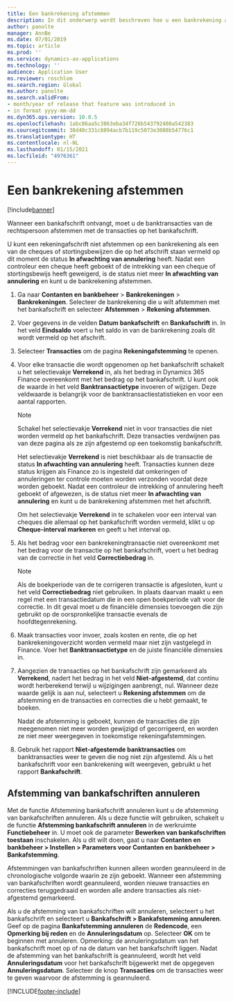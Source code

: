 ```yaml
---
title: Een bankrekening afstemmen
description: In dit onderwerp wordt beschreven hoe u een bankrekening afstemt.
author: panolte
manager: AnnBe
ms.date: 07/01/2019
ms.topic: article
ms.prod: ''
ms.service: dynamics-ax-applications
ms.technology: ''
audience: Application User
ms.reviewer: roschlom
ms.search.region: Global
ms.author: panolte
ms.search.validFrom:
- month/year of release that feature was introduced in
- in format yyyy-mm-dd
ms.dyn365.ops.version: 10.0.5
ms.openlocfilehash: 1abc86aa5c3863eba34f726b543792408a542383
ms.sourcegitcommit: 38d40c331c8894acb7b119c5073e3088b54776c1
ms.translationtype: HT
ms.contentlocale: nl-NL
ms.lasthandoff: 01/15/2021
ms.locfileid: "4976361"
---
```

# <a name="reconcile-a-bank-account"></a>Een bankrekening afstemmen

[!include[banner](../includes/banner.md)]

Wanneer een bankafschrift ontvangt, moet u de banktransacties van de rechtspersoon afstemmen met de transacties op het bankafschrift.

U kunt een rekeningafschrift niet afstemmen op een bankrekening als een van de cheques of stortingsbewijzen die op het afschrift staan vermeld op dit moment de status **In afwachting van annulering** heeft. Nadat een controleur een cheque heeft geboekt of de intrekking van een cheque of stortingsbewijs heeft geweigerd, is de status niet meer **In afwachting van annulering** en kunt u de bankrekening afstemmen.

1.  Ga naar **Contanten en bankbeheer** \> **Bankrekeningen** \> **Bankrekeningen**. Selecteer de bankrekening die u wilt afstemmen met het bankafschrift en selecteer **Afstemmen** > **Rekening afstemmen**.

2.  Voer gegevens in de velden **Datum bankafschrift** en **Bankafschrift** in. In het veld **Eindsaldo** voert u het saldo in van de bankrekening zoals dit wordt vermeld op het afschrift.

3.  Selecteer **Transacties** om de pagina **Rekeningafstemming** te openen.

4.  Voor elke transactie die wordt opgenomen op het bankafschrift schakelt u het selectievakje **Verrekend** in, als het bedrag in Dynamics 365 Finance overeenkomt met het bedrag op het bankafschrift. U kunt ook de waarde in het veld **Banktransactietype** invoeren of wijzigen. Deze veldwaarde is belangrijk voor de banktransactiestatistieken en voor een aantal rapporten.
    

    > [!NOTE]
    > <P>Schakel het selectievakje <STRONG>Verrekend</STRONG> niet in voor transacties die niet worden vermeld op het bankafschrift. Deze transacties verdwijnen pas van deze pagina als ze zijn afgestemd op een toekomstig bankafschrift.</P>
    > <P>Het selectievakje <STRONG>Verrekend</STRONG> is niet beschikbaar als de transactie de status <STRONG>In afwachting van annulering</STRONG> heeft. Transacties kunnen deze status krijgen als Finance zo is ingesteld dat omkeringen of annuleringen ter controle moeten worden verzonden voordat deze worden geboekt. Nadat een controleur de intrekking of annulering heeft geboekt of afgewezen, is de status niet meer <STRONG>In afwachting van annulering</STRONG> en kunt u de bankrekening afstemmen met het afschrift.</P>

    
    Om het selectievakje **Verrekend** in te schakelen voor een interval van cheques die allemaal op het bankafschrift worden vermeld, klikt u op **Cheque-interval markeren** en geeft u het interval op.

5.  Als het bedrag voor een bankrekeningtransactie niet overeenkomt met het bedrag voor de transactie op het bankafschrift, voert u het bedrag van de correctie in het veld **Correctiebedrag** in.
    

    > [!NOTE]
    > <P>Als de boekperiode van de te corrigeren transactie is afgesloten, kunt u het veld <STRONG>Correctiebedrag</STRONG> niet gebruiken. In plaats daarvan maakt u een regel met een transactiedatum die in een open boekperiode valt voor de correctie. In dit geval moet u de financiële dimensies toevoegen die zijn gebruikt op de oorspronkelijke transactie evenals de hoofdtegenrekening.</P>



6.  Maak transacties voor invoer, zoals kosten en rente, die op het bankrekeningoverzicht worden vermeld maar niet zijn vastgelegd in Finance. Voer het **Banktransactietype** en de juiste financiële dimensies in.

7.  Aangezien de transacties op het bankafschrift zijn gemarkeerd als **Verrekend**, nadert het bedrag in het veld **Niet-afgestemd**, dat continu wordt herberekend terwijl u wijzigingen aanbrengt, nul. Wanneer deze waarde gelijk is aan nul, selecteert u **Rekening afstemmen** om de afstemming en de transacties en correcties die u hebt gemaakt, te boeken.
    
    Nadat de afstemming is geboekt, kunnen de transacties die zijn meegenomen niet meer worden gewijzigd of gecorrigeerd, en worden ze niet meer weergegeven in toekomstige rekeningafstemmingen.

8.  Gebruik het rapport **Niet-afgestemde banktransacties** om banktransacties weer te geven die nog niet zijn afgestemd. Als u het bankafschrift voor een bankrekening wilt weergeven, gebruikt u het rapport **Bankafschrift**.

## <a name="cancel-bank-statement-reconciliation"></a>Afstemming van bankafschriften annuleren 

Met de functie Afstemming bankafschrift annuleren kunt u de afstemming van bankafschriften annuleren. Als u deze functie wilt gebruiken, schakelt u de functie **Afstemming bankafschrift annuleren** in de werkruimte **Functiebeheer** in. U moet ook de parameter **Bewerken van bankafschriften toestaan** inschakelen. Als u dit wilt doen, gaat u naar **Contanten en bankbeheer > Instellen > Parameters voor Contanten en bankbeheer > Bankafstemming**.
 
Afstemmingen van bankafschriften kunnen alleen worden geannuleerd in de chronologische volgorde waarin ze zijn geboekt. Wanneer een afstemming van bankafschriften wordt geannuleerd, worden nieuwe transacties en correcties teruggedraaid en worden alle andere transacties als niet-afgestemd gemarkeerd.
 
Als u de afstemming van bankafschriften wilt annuleren, selecteert u het bankafschrift en selecteert u **Bankafschrift > Bankafstemming annuleren**. Geef op de pagina **Bankafstemming annuleren** de **Redencode**, een **Opmerking bij reden** en de **Annuleringsdatum** op. Selecteer **OK** om te beginnen met annuleren. Opmerking: de annuleringsdatum van het bankafschrift moet op of na de datum van het bankafschrift liggen. Nadat de afstemming van het bankafschrift is geannuleerd, wordt het veld **Annuleringsdatum** voor het bankafschrift bijgewerkt met de opgegeven **Annuleringsdatum**. Selecteer de knop **Transacties** om de transacties weer te geven waarvoor de afstemming is geannuleerd.


[!INCLUDE[footer-include](../../includes/footer-banner.md)]